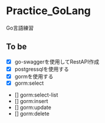 # Practice_GoLang

Go言語練習

## To be

- [x] go-swaggerを使用してRestAPI作成
- [x] postgressqlを使用する
- [x] gormを使用する
- [x] gorm:select
- [] gorm:select-list
- [] gorm:insert
- [] gorm:update
- [] gorm:delete
